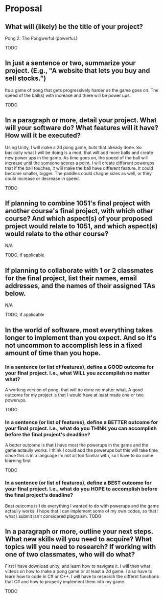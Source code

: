 # Proposal

## What will (likely) be the title of your project?

Pong 2: The Pongwerful 
	    (powerfuL) 


TODO

## In just a sentence or two, summarize your project. (E.g., "A website that lets you buy and sell stocks.")


Its a game of pong that gets progressively harder as the game goes on. The speed of the ball(s) with increase and there will be power ups.

TODO

## In a paragraph or more, detail your project. What will your software do? What features will it have? How will it be executed?

Using Unity, I will make a 2d pong game, buts that already done. So basically what I will be doing is a mod, that will add more balls and create new power ups in the game.
As time goes on, the speed of the ball will increase until the someone scores a point. I will create different powerups that if the ball touches, it will make the ball have different feature.
It could become smaller, bigger. The paddles could chagne sizes as well, or they could increase or decrease in speed.

TODO

## If planning to combine 1051's final project with another course's final project, with which other course? And which aspect(s) of your proposed project would relate to 1051, and which aspect(s) would relate to the other course?
N/A

TODO, if applicable

## If planning to collaborate with 1 or 2 classmates for the final project, list their names, email addresses, and the names of their assigned TAs below.
N/A

TODO, if applicable

## In the world of software, most everything takes longer to implement than you expect. And so it's not uncommon to accomplish less in a fixed amount of time than you hope.

### In a sentence (or list of features), define a GOOD outcome for your final project. I.e., what WILL you accomplish no matter what?

A working version of pong, that will be done no matter what. A good outcome for my project is that I would have at least made one or two powerups.

TODO

### In a sentence (or list of features), define a BETTER outcome for your final project. I.e., what do you THINK you can accomplish before the final project's deadline?

A better outcome is that I have most the powerups in the game and the game actaully works. I think I could add the powerups but this will take time since this is in a language Im not all too famliar with, so I have to do some learning first

TODO

### In a sentence (or list of features), define a BEST outcome for your final project. I.e., what do you HOPE to accomplish before the final project's deadline?

Best outcome is I do everything I wanted to do with powerups and the game actaully works. I hope that I can implement some of my own codes, so that I what I submit isn't considered plagraism. 
TODO

## In a paragraph or more, outline your next steps. What new skills will you need to acquire? What topics will you need to research? If working with one of two classmates, who will do what?

First I have download unity, and learn how to navigate it. I will then what videos on how to make a pong game or at least a 2d game. I also have to learn how to code in C# or C++. I will have to research the differnt functions that C# and how to properly implement them into my game. 

TODO
